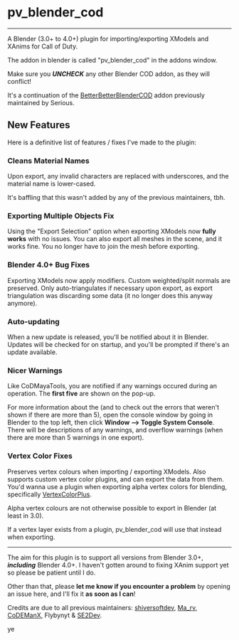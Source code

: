 # pv_blender_cod

---

A Blender (3.0+ to 4.0+) plugin for importing/exporting XModels and XAnims for Call of Duty.

The addon in blender is called "pv_blender_cod" in the addons window.

Make sure you _**UNCHECK**_ any other Blender COD addon, as they will conflict!

It's a continuation of the [BetterBetterBlenderCOD](https://github.com/shiversoftdev/BetterBetterBlenderCOD) addon previously maintained by Serious.

## New Features

Here is a definitive list of features / fixes I've made to the plugin:

### Cleans Material Names
Upon export, any invalid characters are replaced with underscores, and the material name is lower-cased.

It's baffling that this wasn't added by any of the previous maintainers, tbh.

### Exporting Multiple Objects Fix
Using the "Export Selection" option when exporting XModels now **fully works** with no issues. You can also export all meshes in the scene, and it works fine.
You no longer have to join the mesh before exporting.

### Blender 4.0+ Bug Fixes
Exporting XModels now apply modifiers. Custom weighted/split normals are preserved.
Only auto-triangulates if necessary upon export, as export triangulation was discarding some data (it no longer does this anyway anymore).

### Auto-updating
When a new update is released, you'll be notified about it in Blender. Updates will be checked for on startup, and you'll be prompted if there's an update available.

### Nicer Warnings
Like CoDMayaTools, you are notified if any warnings occured during an operation.
The **first five** are shown on the pop-up.

For more information about the (and to check out the errors that weren't shown if there are more than 5), open the console window by going in Blender to the top left, then click **Window --> Toggle System Console**.
There will be descriptions of any warnings, and overflow warnings (when there are more than 5 warnings in one export).

### Vertex Color Fixes
Preserves vertex colours when importing / exporting XModels. Also supports custom vertex color plugins, and can export the data from them.
You'd wanna use a plugin when exporting alpha vertex colors for blending, specifically [VertexColorPlus](https://github.com/oRazeD/VertexColorsPlus/). 

Alpha vertex colours are not otherwise possible to export in Blender (at least in 3.0).

If a vertex layer exists from a plugin, pv_blender_cod will use that instead when exporting.

---

The aim for this plugin is to support all versions from Blender 3.0+, **_including_** Blender 4.0+. I haven't gotten around to fixing XAnim support yet so please be patient until I do.

Other than that, please **let me know if you encounter a problem** by opening an issue here, and I'll fix it **as soon as I can**!

Credits are due to all previous maintainers: [shiversoftdev](https://github.com/shiversoftdev), [Ma_rv](https://github.com/marv7000/), [CoDEManX](https://github.com/CoDEmanX), Flybynyt & [SE2Dev](https://github.com/SE2Dev).

ye
